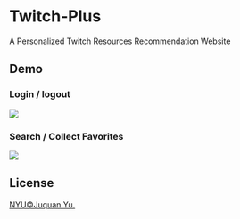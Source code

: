 # Twitch-Plus
A Personalized Twitch Resources Recommendation Website

## Demo
### Login / logout
![](https://github.com/YuJuquan/Chat-Robot/blob/master/demoimg/search%20bot.gif)
### Search / Collect Favorites
![](https://github.com/YuJuquan/Chat-Robot/blob/master/demoimg/search%20bot.gif)

## License

[NYU©Juquan Yu.](../LICENSE)

